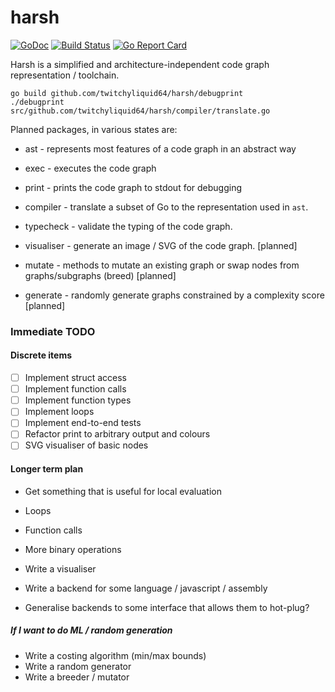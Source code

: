 # harsh
[![GoDoc](https://godoc.org/github.com/twitchyliquid64/harsh?status.svg)](http://godoc.org/github.com/twitchyliquid64/harsh) [![Build Status](https://travis-ci.org/twitchyliquid64/harsh.svg?branch=master)](https://travis-ci.org/twitchyliquid64/harsh) [![Go Report Card](https://goreportcard.com/badge/github.com/twitchyliquid64/harsh)](https://goreportcard.com/report/github.com/twitchyliquid64/harsh)

Harsh is a simplified and architecture-independent code graph representation / toolchain.

```shell
go build github.com/twitchyliquid64/harsh/debugprint
./debugprint src/github.com/twitchyliquid64/harsh/compiler/translate.go
```

Planned packages, in various states are:

 * ast - represents most features of a code graph in an abstract way
  * exec - executes the code graph
  * print - prints the code graph to stdout for debugging

* compiler - translate a subset of Go to the representation used in `ast`.
 * typecheck - validate the typing of the code graph.

* visualiser - generate an image / SVG of the code graph. [planned]
* mutate - methods to mutate an existing graph or swap nodes from graphs/subgraphs (breed) [planned]
* generate - randomly generate graphs constrained by a complexity score [planned]


### Immediate TODO

#### Discrete items

 - [ ] Implement struct access
 - [ ] Implement function calls
 - [ ] Implement function types
 - [ ] Implement loops
 - [ ] Implement end-to-end tests
 - [ ] Refactor print to arbitrary output and colours
 - [ ] SVG visualiser of basic nodes

#### Longer term plan

 * Get something that is useful for local evaluation
  * Loops
  * Function calls
  * More binary operations

 * Write a visualiser
 * Write a backend for some language / javascript / assembly
  * Generalise backends to some interface that allows them to hot-plug?

 ##### If I want to do ML / random generation

 * Write a costing algorithm (min/max bounds)
 * Write a random generator
 * Write a breeder / mutator
